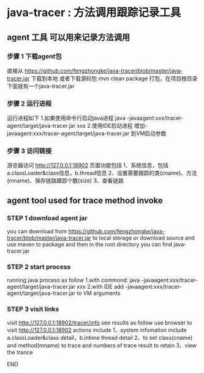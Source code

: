 # java-tracer : 方法调用跟踪记录工具
  
## agent 工具 可以用来记录方法调用
### 步骤 1 下载agent包
直接从 https://github.com/fengzhongke/java-tracer/blob/master/java-tracer.jar 下载到本地
或者下载源码包 mvn clean package 打包，在项目根目录下面就有一个java-tracer.jar

### 步骤 2 运行进程
运行进程如下
1.如果使用命令行启动java进程
java -javaagent:xxx/tracer-agent/target/java-tracer.jar xxx
2.使用IDE启动进程
增加-javaagent:xxx/tracer-agent/target/java-tracer.jar 到VM启动参数

### 步骤 3 访问链接
游览器访问 http://127.0.0.1:18902
页面功能包括
1、系统信息，包括 a.classLoader&class信息，b.thread信息
2、设置需要跟踪的类(cname)、方法(mname)、保存链路跟踪个数(size)
3、查看链路

## agent tool used for trace method invoke
### STEP 1 download agent jar
you can download from https://github.com/fengzhongke/java-tracer/blob/master/java-tracer.jar to local storage
or download source and use maven to package and then in the root directory you can find java-tracer.jar

### STEP 2 start process
running java process as follow
1.with commond:
java -javaagent:xxx/tracer-agent/target/java-tracer.jar xxx
2.with IDE
add -javaagent:xxx/tracer-agent/target/java-tracer.jar to VM arguments

### STEP 3 visit links
visit http://127.0.0.1:18902/tracer/info see results as follow
use browser to visit http://127.0.0.1:18902
actions include
1、system infomation include a.classLoader&class detail，b.intime thread detail
2、to set class(cname) and method(mname) to trace and numbers of trace result to retain
3、view the trance

END
